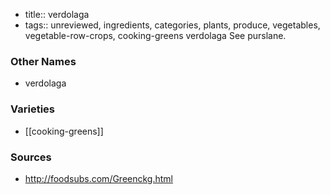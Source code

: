 - title:: verdolaga
- tags:: unreviewed, ingredients, categories, plants, produce, vegetables, vegetable-row-crops, cooking-greens
verdolaga See purslane.

### Other Names

* verdolaga

### Varieties

* [[cooking-greens]]

### Sources
* http://foodsubs.com/Greenckg.html
